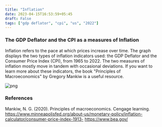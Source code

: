 ```yaml
---
title: "Inflation"
date: 2023-04-15T16:53:59+05:45
draft: False
tags: ["gdp deflator", "cpi", "us", "2022"]
---
```

### The GDP Deflator and the CPI as a measures of Inflation

Inflation refers to the pace at which prices increase over time. The graph displays the two types of inflation indicators used: the GDP Deflator and the Consumer Price Index (CPI), from 1965 to 2022. The two measures of inflation mostly move in tandem with occasional deviations. If you want to learn more about these indicators, the book "Principles of Macroeconomics" by Gregory Mankiw is a useful resource.

![png](/images/23/us/inflation1.png)

### References

Mankiw, N. G. (2020). Principles of macroeconomics. Cengage learning. \
https://www.minneapolisfed.org/about-us/monetary-policy/inflation-calculator/consumer-price-index-1913-
https://www.bea.gov/